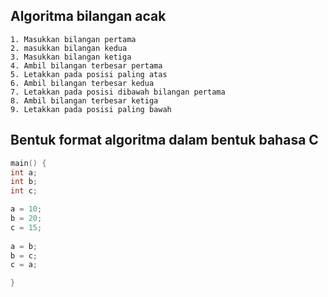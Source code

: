 ## Algoritma bilangan acak
```
1. Masukkan bilangan pertama
2. masukkan bilangan kedua
3. Masukkan bilangan ketiga
4. Ambil bilangan terbesar pertama
5. Letakkan pada posisi paling atas
6. Ambil bilangan terbesar kedua
7. Letakkan pada posisi dibawah bilangan pertama
8. Ambil bilangan terbesar ketiga
9. Letakkan pada posisi paling bawah
```

## Bentuk format algoritma dalam bentuk bahasa C
```c
main() {
int a;
int b;
int c;

a = 10;
b = 20;
c = 15;
  
a = b;
b = c;
c = a;

}

```
  
